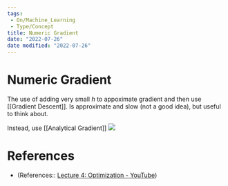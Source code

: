 ```yaml
---
tags:
 - On/Machine_Learning
 - Type/Concept
title: Numeric Gradient
date: "2022-07-26"
date modified: "2022-07-26"
---
```


# Numeric Gradient
The use of adding very small $h$ to appoximate gradient and then use [[Gradient Descent]]. Is approximate and slow (not a good idea), but useful to think about.

Instead, use [[Analytical Gradient]]
![](https://i.imgur.com/wOifMTM.png)
# References
- (References:: [Lecture 4: Optimization - YouTube](https://www.youtube.com/watch?v=YnQJTfbwBM8&list=PL5-TkQAfAZFbzxjBHtzdVCWE0Zbhomg7r))
